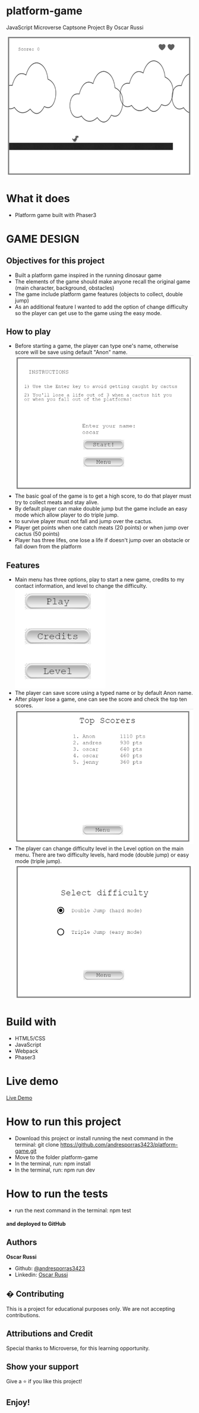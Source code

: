 # platform-game

JavaScript Microverse Captsone Project By Oscar Russi

![screenshot](/images/platform-screenshot.png)

# What it does

- Platform game built with Phaser3

# GAME DESIGN

## Objectives for this project

- Built a platform game inspired in the running dinosaur game
- The elements of the game should make anyone recall the original game (main character, background, obstacles)
- The game include platform game features (objects to collect, double jump)
- As an additional feature I wanted to add the option of change difficulty so the player can get use to the game using the easy mode.

## How to play

- Before starting a game, the player can type one's name, otherwise score will be save using default "Anon" name.
![play](/images/play-screenshot.png)
- The basic goal of the game is to get a high score, to do that player must try to collect meats and stay alive.
- By default player can make double jump but the game include an easy mode which allow player to do triple jump.
- to survive player must not fall and jump over the cactus.
- Player get points when one catch meats (20 points) or when jump over cactus (50 points)
- Player has three lifes, one lose a life if doesn't jump over an obstacle or fall down from the platform

## Features
- Main menu has three options, play to start a new game, credits to my contact information, and level to change the difficulty.
![menu](/images/menu-screenshot.png)
- The player can save score using a typed name or by default Anon name.
- After player lose a game, one can see the score and check the top ten scores.
![top-scores](/images/top-scores-screenshot.png)
- The player can change difficulty level in the Level option on the main menu. There are two difficulty levels, hard mode (double jump) or easy mode (triple jump).
![level](/images/level-screenshot.png)


# Build with

- HTML5/CSS
- JavaScript
- Webpack
- Phaser3

# Live demo

[Live Demo](https://gifted-poitras-77933b.netlify.app/dist/index.html)

# How to run this project

- Download this project or install running the next command in the terminal: git clone https://github.com/andresporras3423/platform-game.git
- Move to the folder platform-game
- In the terminal, run: npm install
- In the terminal, run: npm run dev

# How to run the tests
- run the next command in the terminal: npm test

#### and deployed to GitHub

## Authors

**Oscar Russi**
- Github: [@andresporras3423](https://github.com/andresporras3423/)
- Linkedin: [Oscar Russi](https://www.linkedin.com/in/oscar-andres-russi-porras)

## � Contributing

This is a project for educational purposes only. We are not accepting contributions.

## Attributions and Credit

Special thanks to Microverse, for this learning opportunity. 

## Show your support

Give a ⭐️ if you like this project!

## Enjoy!